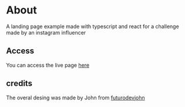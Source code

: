 # About
A landing page example made with typescript and react for a challenge made by an instagram influencer

## Access
You can access the live page [here](https://samuel-alves21.github.io/gym-landing-page/)

## credits
The overal desing was made by John from [futurodevjohn](https://www.instagram.com/futurodevjohn/)
